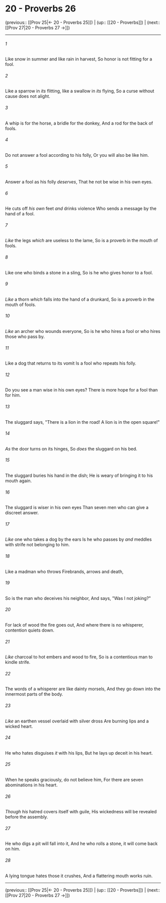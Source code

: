 # 20 - Proverbs 26

(previous:: [[Prov 25|← 20 - Proverbs 25]]) | (up:: [[20 - Proverbs]]) | (next:: [[Prov 27|20 - Proverbs 27 →]])

***


###### 1 
Like snow in summer and like rain in harvest, So honor is not fitting for a fool. 

###### 2 
Like a sparrow in _its_ flitting, like a swallow in _its_ flying, So a curse without cause does not alight. 

###### 3 
A whip is for the horse, a bridle for the donkey, And a rod for the back of fools. 

###### 4 
Do not answer a fool according to his folly, Or you will also be like him. 

###### 5 
Answer a fool as his folly _deserves_, That he not be wise in his own eyes. 

###### 6 
He cuts off _his own_ feet _and_ drinks violence Who sends a message by the hand of a fool. 

###### 7 
_Like_ the legs _which_ are useless to the lame, So is a proverb in the mouth of fools. 

###### 8 
Like one who binds a stone in a sling, So is he who gives honor to a fool. 

###### 9 
_Like_ a thorn _which_ falls into the hand of a drunkard, So is a proverb in the mouth of fools. 

###### 10 
_Like_ an archer who wounds everyone, So is he who hires a fool or who hires those who pass by. 

###### 11 
Like a dog that returns to its vomit Is a fool who repeats his folly. 

###### 12 
Do you see a man wise in his own eyes? There is more hope for a fool than for him. 

###### 13 
The sluggard says, "There is a lion in the road! A lion is in the open square!" 

###### 14 
_As_ the door turns on its hinges, So _does_ the sluggard on his bed. 

###### 15 
The sluggard buries his hand in the dish; He is weary of bringing it to his mouth again. 

###### 16 
The sluggard is wiser in his own eyes Than seven men who can give a discreet answer. 

###### 17 
_Like_ one who takes a dog by the ears Is he who passes by _and_ meddles with strife not belonging to him. 

###### 18 
Like a madman who throws Firebrands, arrows and death, 

###### 19 
So is the man who deceives his neighbor, And says, "Was I not joking?" 

###### 20 
For lack of wood the fire goes out, And where there is no whisperer, contention quiets down. 

###### 21 
_Like_ charcoal to hot embers and wood to fire, So is a contentious man to kindle strife. 

###### 22 
The words of a whisperer are like dainty morsels, And they go down into the innermost parts of the body. 

###### 23 
_Like_ an earthen vessel overlaid with silver dross Are burning lips and a wicked heart. 

###### 24 
He who hates disguises _it_ with his lips, But he lays up deceit in his heart. 

###### 25 
When he speaks graciously, do not believe him, For there are seven abominations in his heart. 

###### 26 
_Though his_ hatred covers itself with guile, His wickedness will be revealed before the assembly. 

###### 27 
He who digs a pit will fall into it, And he who rolls a stone, it will come back on him. 

###### 28 
A lying tongue hates those it crushes, And a flattering mouth works ruin.

***

(previous:: [[Prov 25|← 20 - Proverbs 25]]) | (up:: [[20 - Proverbs]]) | (next:: [[Prov 27|20 - Proverbs 27 →]])
